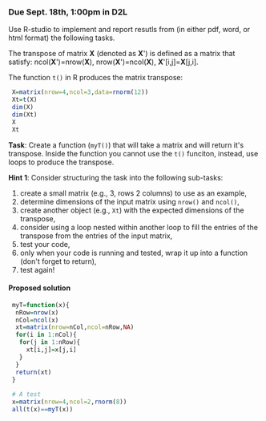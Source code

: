 ### Due Sept. 18th, 1:00pm in D2L


Use R-studio to implement and report resutls from (in either pdf, word, or html format) the following tasks.



The transpose of matrix **X** (denoted as **X**') is defined as a matrix that satisfy: ncol(**X**')=nrow(**X**), nrow(**X**')=ncol(**X**), **X**'[i,j]=**X**[j,i].

The function `t()` in R produces the matrix transpose:

```r
 X=matrix(nrow=4,ncol=3,data=rnorm(12))
 Xt=t(X)
 dim(X)
 dim(Xt)
 X
 Xt
```

**Task**: Create a function (`myT()`) that will take a matrix and will return it's transpose. Inside the function you cannot use the `t()` funciton, instead, use loops to produce the transpose. 

**Hint 1**: Consider structuring the task into the following sub-tasks: 
  1) create a small matrix (e.g., 3, rows 2 columns) to use as an example,  
  2) determine dimensions of the input matrix using `nrow()` and `ncol()`, 
  3) create another object (e.g., `Xt`) with the expected dimensions of the transpose, 
  4) consider using a loop nested within another loop to fill the entries of the transpose from the entries of the input matrix,  
  5) test your code, 
  6) only when your code is running and tested, wrap it up into a function (don't forget to return), 
  7) test again!


#### Proposed solution


```r
 myT=function(x){
  nRow=nrow(x)
  nCol=ncol(x)
  xt=matrix(nrow=nCol,ncol=nRow,NA)
  for(i in 1:nCol){
   for(j in 1:nRow){
     xt[i,j]=x[j,i]
   }
  }
  return(xt)
 }
 
 # A test
 x=matrix(nrow=4,ncol=2,rnorm(8))
 all(t(x)==myT(x))

```
